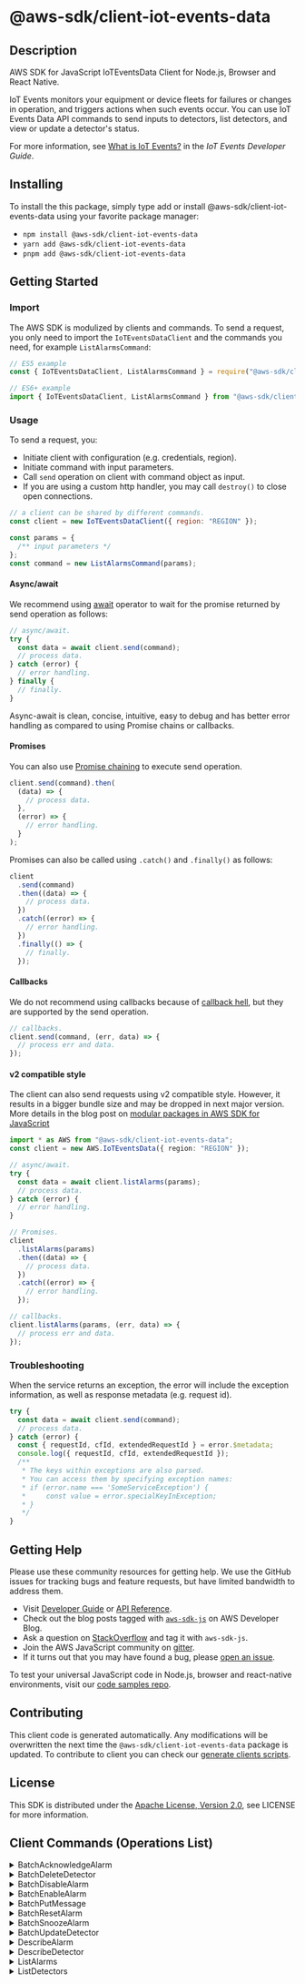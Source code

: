 <!-- generated file, do not edit directly -->

# @aws-sdk/client-iot-events-data

## Description

AWS SDK for JavaScript IoTEventsData Client for Node.js, Browser and React Native.

<p>IoT Events monitors your equipment or device fleets for failures or changes in operation, and
triggers actions when such events occur. You can use IoT Events Data API commands to send inputs to
detectors, list detectors, and view or update a detector's status.</p>
<p> For more information, see <a href="https://docs.aws.amazon.com/iotevents/latest/developerguide/what-is-iotevents.html">What is IoT Events?</a> in the
<i>IoT Events Developer Guide</i>.</p>

## Installing

To install the this package, simply type add or install @aws-sdk/client-iot-events-data
using your favorite package manager:

- `npm install @aws-sdk/client-iot-events-data`
- `yarn add @aws-sdk/client-iot-events-data`
- `pnpm add @aws-sdk/client-iot-events-data`

## Getting Started

### Import

The AWS SDK is modulized by clients and commands.
To send a request, you only need to import the `IoTEventsDataClient` and
the commands you need, for example `ListAlarmsCommand`:

```js
// ES5 example
const { IoTEventsDataClient, ListAlarmsCommand } = require("@aws-sdk/client-iot-events-data");
```

```ts
// ES6+ example
import { IoTEventsDataClient, ListAlarmsCommand } from "@aws-sdk/client-iot-events-data";
```

### Usage

To send a request, you:

- Initiate client with configuration (e.g. credentials, region).
- Initiate command with input parameters.
- Call `send` operation on client with command object as input.
- If you are using a custom http handler, you may call `destroy()` to close open connections.

```js
// a client can be shared by different commands.
const client = new IoTEventsDataClient({ region: "REGION" });

const params = {
  /** input parameters */
};
const command = new ListAlarmsCommand(params);
```

#### Async/await

We recommend using [await](https://developer.mozilla.org/en-US/docs/Web/JavaScript/Reference/Operators/await)
operator to wait for the promise returned by send operation as follows:

```js
// async/await.
try {
  const data = await client.send(command);
  // process data.
} catch (error) {
  // error handling.
} finally {
  // finally.
}
```

Async-await is clean, concise, intuitive, easy to debug and has better error handling
as compared to using Promise chains or callbacks.

#### Promises

You can also use [Promise chaining](https://developer.mozilla.org/en-US/docs/Web/JavaScript/Guide/Using_promises#chaining)
to execute send operation.

```js
client.send(command).then(
  (data) => {
    // process data.
  },
  (error) => {
    // error handling.
  }
);
```

Promises can also be called using `.catch()` and `.finally()` as follows:

```js
client
  .send(command)
  .then((data) => {
    // process data.
  })
  .catch((error) => {
    // error handling.
  })
  .finally(() => {
    // finally.
  });
```

#### Callbacks

We do not recommend using callbacks because of [callback hell](http://callbackhell.com/),
but they are supported by the send operation.

```js
// callbacks.
client.send(command, (err, data) => {
  // process err and data.
});
```

#### v2 compatible style

The client can also send requests using v2 compatible style.
However, it results in a bigger bundle size and may be dropped in next major version. More details in the blog post
on [modular packages in AWS SDK for JavaScript](https://aws.amazon.com/blogs/developer/modular-packages-in-aws-sdk-for-javascript/)

```ts
import * as AWS from "@aws-sdk/client-iot-events-data";
const client = new AWS.IoTEventsData({ region: "REGION" });

// async/await.
try {
  const data = await client.listAlarms(params);
  // process data.
} catch (error) {
  // error handling.
}

// Promises.
client
  .listAlarms(params)
  .then((data) => {
    // process data.
  })
  .catch((error) => {
    // error handling.
  });

// callbacks.
client.listAlarms(params, (err, data) => {
  // process err and data.
});
```

### Troubleshooting

When the service returns an exception, the error will include the exception information,
as well as response metadata (e.g. request id).

```js
try {
  const data = await client.send(command);
  // process data.
} catch (error) {
  const { requestId, cfId, extendedRequestId } = error.$metadata;
  console.log({ requestId, cfId, extendedRequestId });
  /**
   * The keys within exceptions are also parsed.
   * You can access them by specifying exception names:
   * if (error.name === 'SomeServiceException') {
   *     const value = error.specialKeyInException;
   * }
   */
}
```

## Getting Help

Please use these community resources for getting help.
We use the GitHub issues for tracking bugs and feature requests, but have limited bandwidth to address them.

- Visit [Developer Guide](https://docs.aws.amazon.com/sdk-for-javascript/v3/developer-guide/welcome.html)
  or [API Reference](https://docs.aws.amazon.com/AWSJavaScriptSDK/v3/latest/index.html).
- Check out the blog posts tagged with [`aws-sdk-js`](https://aws.amazon.com/blogs/developer/tag/aws-sdk-js/)
  on AWS Developer Blog.
- Ask a question on [StackOverflow](https://stackoverflow.com/questions/tagged/aws-sdk-js) and tag it with `aws-sdk-js`.
- Join the AWS JavaScript community on [gitter](https://gitter.im/aws/aws-sdk-js-v3).
- If it turns out that you may have found a bug, please [open an issue](https://github.com/aws/aws-sdk-js-v3/issues/new/choose).

To test your universal JavaScript code in Node.js, browser and react-native environments,
visit our [code samples repo](https://github.com/aws-samples/aws-sdk-js-tests).

## Contributing

This client code is generated automatically. Any modifications will be overwritten the next time the `@aws-sdk/client-iot-events-data` package is updated.
To contribute to client you can check our [generate clients scripts](https://github.com/aws/aws-sdk-js-v3/tree/main/scripts/generate-clients).

## License

This SDK is distributed under the
[Apache License, Version 2.0](http://www.apache.org/licenses/LICENSE-2.0),
see LICENSE for more information.

## Client Commands (Operations List)

<details>
<summary>
BatchAcknowledgeAlarm
</summary>

[Command API Reference](https://docs.aws.amazon.com/AWSJavaScriptSDK/v3/latest/client/iot-events-data/command/BatchAcknowledgeAlarmCommand/) / [Input](https://docs.aws.amazon.com/AWSJavaScriptSDK/v3/latest/Package/-aws-sdk-client-iot-events-data/Interface/BatchAcknowledgeAlarmCommandInput/) / [Output](https://docs.aws.amazon.com/AWSJavaScriptSDK/v3/latest/Package/-aws-sdk-client-iot-events-data/Interface/BatchAcknowledgeAlarmCommandOutput/)

</details>
<details>
<summary>
BatchDeleteDetector
</summary>

[Command API Reference](https://docs.aws.amazon.com/AWSJavaScriptSDK/v3/latest/client/iot-events-data/command/BatchDeleteDetectorCommand/) / [Input](https://docs.aws.amazon.com/AWSJavaScriptSDK/v3/latest/Package/-aws-sdk-client-iot-events-data/Interface/BatchDeleteDetectorCommandInput/) / [Output](https://docs.aws.amazon.com/AWSJavaScriptSDK/v3/latest/Package/-aws-sdk-client-iot-events-data/Interface/BatchDeleteDetectorCommandOutput/)

</details>
<details>
<summary>
BatchDisableAlarm
</summary>

[Command API Reference](https://docs.aws.amazon.com/AWSJavaScriptSDK/v3/latest/client/iot-events-data/command/BatchDisableAlarmCommand/) / [Input](https://docs.aws.amazon.com/AWSJavaScriptSDK/v3/latest/Package/-aws-sdk-client-iot-events-data/Interface/BatchDisableAlarmCommandInput/) / [Output](https://docs.aws.amazon.com/AWSJavaScriptSDK/v3/latest/Package/-aws-sdk-client-iot-events-data/Interface/BatchDisableAlarmCommandOutput/)

</details>
<details>
<summary>
BatchEnableAlarm
</summary>

[Command API Reference](https://docs.aws.amazon.com/AWSJavaScriptSDK/v3/latest/client/iot-events-data/command/BatchEnableAlarmCommand/) / [Input](https://docs.aws.amazon.com/AWSJavaScriptSDK/v3/latest/Package/-aws-sdk-client-iot-events-data/Interface/BatchEnableAlarmCommandInput/) / [Output](https://docs.aws.amazon.com/AWSJavaScriptSDK/v3/latest/Package/-aws-sdk-client-iot-events-data/Interface/BatchEnableAlarmCommandOutput/)

</details>
<details>
<summary>
BatchPutMessage
</summary>

[Command API Reference](https://docs.aws.amazon.com/AWSJavaScriptSDK/v3/latest/client/iot-events-data/command/BatchPutMessageCommand/) / [Input](https://docs.aws.amazon.com/AWSJavaScriptSDK/v3/latest/Package/-aws-sdk-client-iot-events-data/Interface/BatchPutMessageCommandInput/) / [Output](https://docs.aws.amazon.com/AWSJavaScriptSDK/v3/latest/Package/-aws-sdk-client-iot-events-data/Interface/BatchPutMessageCommandOutput/)

</details>
<details>
<summary>
BatchResetAlarm
</summary>

[Command API Reference](https://docs.aws.amazon.com/AWSJavaScriptSDK/v3/latest/client/iot-events-data/command/BatchResetAlarmCommand/) / [Input](https://docs.aws.amazon.com/AWSJavaScriptSDK/v3/latest/Package/-aws-sdk-client-iot-events-data/Interface/BatchResetAlarmCommandInput/) / [Output](https://docs.aws.amazon.com/AWSJavaScriptSDK/v3/latest/Package/-aws-sdk-client-iot-events-data/Interface/BatchResetAlarmCommandOutput/)

</details>
<details>
<summary>
BatchSnoozeAlarm
</summary>

[Command API Reference](https://docs.aws.amazon.com/AWSJavaScriptSDK/v3/latest/client/iot-events-data/command/BatchSnoozeAlarmCommand/) / [Input](https://docs.aws.amazon.com/AWSJavaScriptSDK/v3/latest/Package/-aws-sdk-client-iot-events-data/Interface/BatchSnoozeAlarmCommandInput/) / [Output](https://docs.aws.amazon.com/AWSJavaScriptSDK/v3/latest/Package/-aws-sdk-client-iot-events-data/Interface/BatchSnoozeAlarmCommandOutput/)

</details>
<details>
<summary>
BatchUpdateDetector
</summary>

[Command API Reference](https://docs.aws.amazon.com/AWSJavaScriptSDK/v3/latest/client/iot-events-data/command/BatchUpdateDetectorCommand/) / [Input](https://docs.aws.amazon.com/AWSJavaScriptSDK/v3/latest/Package/-aws-sdk-client-iot-events-data/Interface/BatchUpdateDetectorCommandInput/) / [Output](https://docs.aws.amazon.com/AWSJavaScriptSDK/v3/latest/Package/-aws-sdk-client-iot-events-data/Interface/BatchUpdateDetectorCommandOutput/)

</details>
<details>
<summary>
DescribeAlarm
</summary>

[Command API Reference](https://docs.aws.amazon.com/AWSJavaScriptSDK/v3/latest/client/iot-events-data/command/DescribeAlarmCommand/) / [Input](https://docs.aws.amazon.com/AWSJavaScriptSDK/v3/latest/Package/-aws-sdk-client-iot-events-data/Interface/DescribeAlarmCommandInput/) / [Output](https://docs.aws.amazon.com/AWSJavaScriptSDK/v3/latest/Package/-aws-sdk-client-iot-events-data/Interface/DescribeAlarmCommandOutput/)

</details>
<details>
<summary>
DescribeDetector
</summary>

[Command API Reference](https://docs.aws.amazon.com/AWSJavaScriptSDK/v3/latest/client/iot-events-data/command/DescribeDetectorCommand/) / [Input](https://docs.aws.amazon.com/AWSJavaScriptSDK/v3/latest/Package/-aws-sdk-client-iot-events-data/Interface/DescribeDetectorCommandInput/) / [Output](https://docs.aws.amazon.com/AWSJavaScriptSDK/v3/latest/Package/-aws-sdk-client-iot-events-data/Interface/DescribeDetectorCommandOutput/)

</details>
<details>
<summary>
ListAlarms
</summary>

[Command API Reference](https://docs.aws.amazon.com/AWSJavaScriptSDK/v3/latest/client/iot-events-data/command/ListAlarmsCommand/) / [Input](https://docs.aws.amazon.com/AWSJavaScriptSDK/v3/latest/Package/-aws-sdk-client-iot-events-data/Interface/ListAlarmsCommandInput/) / [Output](https://docs.aws.amazon.com/AWSJavaScriptSDK/v3/latest/Package/-aws-sdk-client-iot-events-data/Interface/ListAlarmsCommandOutput/)

</details>
<details>
<summary>
ListDetectors
</summary>

[Command API Reference](https://docs.aws.amazon.com/AWSJavaScriptSDK/v3/latest/client/iot-events-data/command/ListDetectorsCommand/) / [Input](https://docs.aws.amazon.com/AWSJavaScriptSDK/v3/latest/Package/-aws-sdk-client-iot-events-data/Interface/ListDetectorsCommandInput/) / [Output](https://docs.aws.amazon.com/AWSJavaScriptSDK/v3/latest/Package/-aws-sdk-client-iot-events-data/Interface/ListDetectorsCommandOutput/)

</details>
